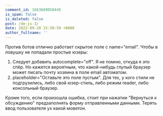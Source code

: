 ```yaml
---
comment_id: 1663689058445
is_spam: false
is_deleted: false
post: /de-js-3/
date: 2022-09-20 15:50:59 +0000
author_fullname: '­'
---
```


Против ботов отлично работает скрытое поле с name="email".
Чтобы в ловушку не попадали простые юзеры:
1) Следует добавить autocomplete="off". Я не помню, откуда я это спёр. Но кажется вероятным, что какой-нибудь глупый браузер может писать почту хозяина в поле email автоматом.
2) placeholder="Оставьте это поле пустым". Для тех, у кого стили не подгрузились, либо свой юзер-стиль, либо режим reader, либо консольный браузер.

Кроме того, если произошла ошибка, стоит при нажатии "Вернуться к обсуждению" предзаполнять форму отправленными данными. Терять ввод пользователя ух какой моветон.
